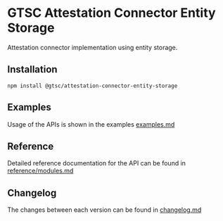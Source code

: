 # GTSC Attestation Connector Entity Storage

Attestation connector implementation using entity storage.

## Installation

```shell
npm install @gtsc/attestation-connector-entity-storage
```

## Examples

Usage of the APIs is shown in the examples [examples.md](examples.md)

## Reference

Detailed reference documentation for the API can be found in [reference/modules.md](reference/modules.md)

## Changelog

The changes between each version can be found in [changelog.md](changelog.md)
